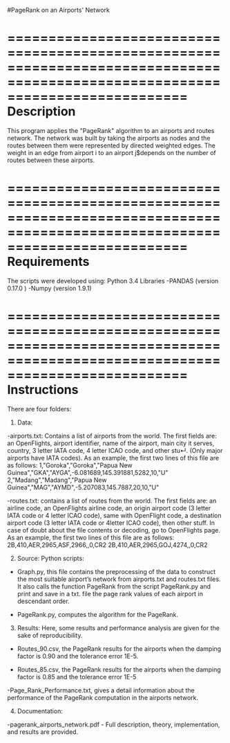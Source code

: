 #PageRank on an Airports' Network


==============================================================================================================================
                                              Description
==============================================================================================================================
This program applies the "PageRank" algorithm to an airports and routes network. The network was built by taking the airports
as nodes and the routes between them were represented by directed weighted edges. The weight in an edge from airport i to 
an airport j$depends on the number of routes between these airports.

==============================================================================================================================
                                              Requirements
==============================================================================================================================
The scripts were developed using:
Python 3.4
Libraries
  -PANDAS (version 0.17.0 )
  -Numpy (version 1.9.1)

==============================================================================================================================
                                              Instructions
==============================================================================================================================
There are four folders:

1. Data:

  -airports.txt: Contains a list of airports from the world. The first fields are: an OpenFlights, airport identifier, name of the
  airport, main city it serves, country, 3 letter IATA code, 4 letter ICAO code, and other stu↵. (Only major airports have IATA codes). 
  As an example, the first two lines of this file are as follows:
  1,"Goroka","Goroka","Papua New Guinea","GKA","AYGA",-6.081689,145.391881,5282,10,"U"
  2,"Madang","Madang","Papua New Guinea","MAG","AYMD",-5.207083,145.7887,20,10,"U"
  
  -routes.txt:  contains a list of routes from the world. The first fields are: an airline code, an OpenFlights airline code, 
  an origin airport code (3 letter IATA code or 4 letter ICAO code), same with OpenFlight code, a destination airport code
  (3 letter IATA code or 4letter ICAO code), then other stuff. In case of doubt about the file contents or decoding, go to OpenFlights
  page. As an example, the first two lines of this file are as follows:
  2B,410,AER,2965,ASF,2966,,0,CR2
  2B,410,AER,2965,GOJ,4274,,0,CR2
  
2. Source: Python scripts:

  - Graph.py, this file contains the preprocessing of the data to construct the most suitable airport’s network from airports.txt 
  and routes.txt files. It also calls the function PageRank from the script PageRank.py and print and save in a txt. file the page rank
  values of each airport in descendant order.
  
  - PageRank.py, computes the algorithm for the PageRank.

3. Results:
Here, some results and performance analysis are given for the sake of reproducibility.

  - Routes_90.csv, the PageRank results for the airports when the damping factor is 0.90 and the tolerance error 1E-5.
  
  - Routes_85.csv, the PageRank results for the airports when the damping factor is 0.85 and the tolerance error 1E-5
  
  -Page_Rank_Performance.txt, gives a detail information about the performance of the PageRank computation in the airports network.
  
4. Documentation:

  -pagerank_airports_network.pdf - Full description, theory, implementation, and results are provided. 


